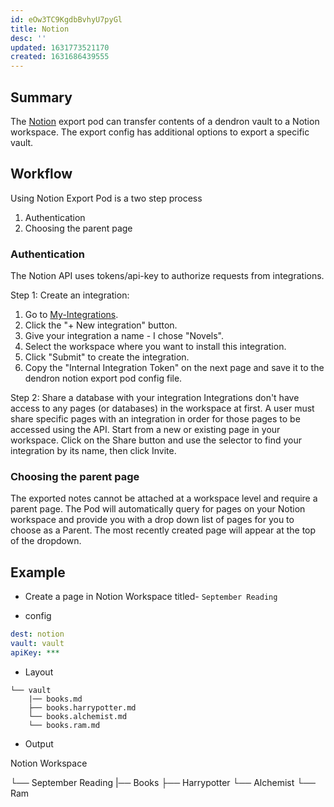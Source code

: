 ```yaml
---
id: eOw3TC9KgdbBvhyU7pyGl
title: Notion
desc: ''
updated: 1631773521170
created: 1631686439555
---
```


## Summary

The [Notion](https://www.notion.so/) export pod can transfer contents of a dendron vault to a Notion workspace. The export config has additional options to export a specific vault.

## Workflow

Using Notion Export Pod is a two step process
1. Authentication
1. Choosing the parent page

### Authentication

The Notion API uses tokens/api-key to authorize requests from integrations.

Step 1: Create an integration: 
1. Go to [My-Integrations](https://www.notion.com/my-integrations).
1. Click the "+ New integration" button.
1. Give your integration a name - I chose "Novels".
1. Select the workspace where you want to install this integration.
1. Click "Submit" to create the integration.
1. Copy the "Internal Integration Token" on the next page and save it to the dendron notion export pod config file.

Step 2: Share a database with your integration
Integrations don't have access to any pages (or databases) in the workspace at first. A user must share specific pages with an integration in order for those pages to be accessed using the API.
Start from a new or existing page in your workspace. Click on the Share button and use the selector to find your integration by its name, then click Invite.

### Choosing the parent page

The exported notes cannot be attached at a workspace level and require a parent page.
The Pod will automatically query for pages on your Notion workspace and provide you with a drop down list of pages for you to choose as a Parent. The most recently created page will appear at the top of the dropdown.

## Example

- Create a page in Notion Workspace titled- `September Reading`

- config
```yml
dest: notion
vault: vault
apiKey: ***
```

- Layout
```
└── vault
    |── books.md
    ├── books.harrypotter.md
    └── books.alchemist.md
    └── books.ram.md

```

- Output

 Notion Workspace

 └── September Reading
    |── Books
    ├── Harrypotter
    └── Alchemist
    └── Ram



